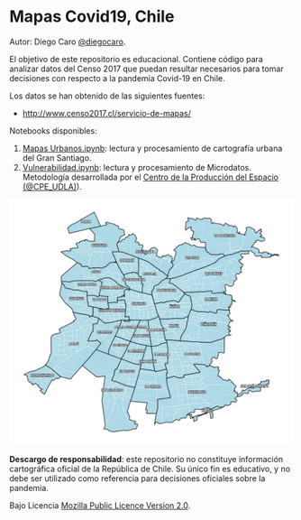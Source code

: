 # Mapas Covid19, Chile

Autor: Diego Caro [@diegocaro](http://twitter.com/diegocaro/).

El objetivo de este repositorio es educacional. Contiene código para analizar
datos del Censo 2017 que puedan resultar necesarios para tomar decisiones
con respecto a la pandemia Covid-19 en Chile.

Los datos se han obtenido de las siguientes fuentes:
- http://www.censo2017.cl/servicio-de-mapas/


Notebooks disponibles:

1. [Mapas Urbanos.ipynb](https://github.com/diegocaro/covid19maps/blob/master/Mapas%20Urbanos.ipynb): lectura y procesamiento de cartografía urbana del Gran Santiago.
2. [Vulnerabilidad.ipynb](https://github.com/diegocaro/covid19maps/blob/master/Vulnerabilidad.ipynb): lectura y procesamiento de Microdatos. Metodología desarrollada por el [Centro de la Producción del Espacio (@CPE_UDLA)](https://twitter.com/CPE_UDLA)).

![Cartografía Urbana Gran Santiago](images/urban_stgo.png)

**Descargo de responsabilidad**: este repositorio no constituye información cartográfica oficial de la República de Chile. Su único fin es educativo, y no debe ser utilizado como referencia para decisiones oficiales sobre la pandemia.

Bajo Licencia [Mozilla Public Licence Version 2.0](https://mozilla.org/MPL/2.0/).